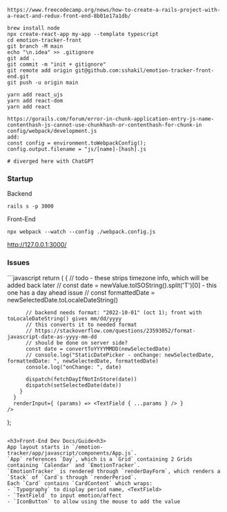 ````
https://www.freecodecamp.org/news/how-to-create-a-rails-project-with-a-react-and-redux-front-end-8b01e17a1db/

brew install node
npx create-react-app my-app --template typescript
cd emotion-tracker-front
git branch -M main
echo "\n.idea" >> .gitignore
git add .
git commit -m "init + gitignore"
git remote add origin git@github.com:sshakil/emotion-tracker-front-end.git
git push -u origin main

yarn add react_ujs
yarn add react-dom
yarn add react

https://gorails.com/forum/error-in-chunk-application-entry-js-name-contenthash-js-cannot-use-chunkhash-or-contenthash-for-chunk-in
config/webpack/development.js
add:
const config = environment.toWebpackConfig();
config.output.filename = "js/[name]-[hash].js

# diverged here with ChatGPT

````
<h3>Startup</h3>

Backend
```
rails s -p 3000
```
Front-End
```
npx webpack --watch --config ./webpack.config.js
```
http://127.0.0.1:3000/

<h3>Issues</h3>
```javascript
 return (
    <StaticDatePicker
      orientation="portrait"
      openTo="day"
      value={ convertDateStringToDate(selectedDate) }
      onChange={ (newSelectedDate) => {
          // todo - these strips timezone info, which will be added back later
          // const date = newValue.toISOString().split('T')[0] - this one has a day ahead issue
          // const formattedDate = newSelectedDate.toLocaleDateString()

          // backend needs format: "2022-10-01" (oct 1); front with toLocaleDateString() gives mm/dd/yyyy
          // this converts it to needed format
          // https://stackoverflow.com/questions/23593052/format-javascript-date-as-yyyy-mm-dd
          // should be done on server side?
          const date = convertToYYYYMMDD(newSelectedDate)
          // console.log("StaticDatePicker - onChange: newSelectedDate, formattedDate: ", newSelectedDate, formattedDate)
          console.log("onChange: ", date)

          dispatch(fetchDayIfNotInStore(date))
          dispatch(setSelectedDate(date))
        }
      }
      renderInput={ (params) => <TextField { ...params } /> }
    />
  );
```

<h3>Front-End Dev Docs/Guide<h3>
App layout starts in `/emotion-tracker/app/javascript/components/App.js`.
`App` references `Day`, which is a `Grid` containing 2 Grids containing `Calendar` and `EmotionTracker`.
`EmotionTracker` is rendered through `renderDayForm`, which renders a `Stack` of `Card`s through `renderPeriod`.
Each `Card` contains `CardContent` which wraps:
- `Typography` to display period name, <TextField>
- `TextField` to input emotion/affect
- `IconButton` to allow using the mouse to add the value 

